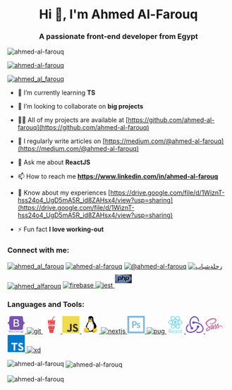 <h1 align="center">Hi 👋, I'm Ahmed Al-Farouq</h1>
<h3 align="center">A passionate front-end developer from Egypt</h3>

<p align="left"> <img src="https://komarev.com/ghpvc/?username=ahmed-al-farouq&label=Profile%20views&color=0e75b6&style=flat" alt="ahmed-al-farouq" /> </p>

<p align="left"> <a href="https://github.com/ryo-ma/github-profile-trophy"><img src="https://github-profile-trophy.vercel.app/?username=ahmed-al-farouq" alt="ahmed-al-farouq" /></a> </p>

<p align="left"> <a href="https://twitter.com/ahmed_al_farouq" target="blank"><img src="https://img.shields.io/twitter/follow/ahmed_al_farouq?logo=twitter&style=for-the-badge" alt="ahmed_al_farouq" /></a> </p>

- 🌱 I’m currently learning **TS**

- 👯 I’m looking to collaborate on **big projects**

- 👨‍💻 All of my projects are available at [https://github.com/ahmed-al-farouq](https://github.com/ahmed-al-farouq)

- 📝 I regularly write articles on [https://medium.com/@ahmed-al-farouq](https://medium.com/@ahmed-al-farouq)

- 💬 Ask me about **ReactJS**

- 📫 How to reach me **https://www.linkedin.com/in/ahmed-al-farouq**

- 📄 Know about my experiences [https://drive.google.com/file/d/1WiznT-hss24o4_UgD5mA5R_id8ZAHsx4/view?usp=sharing](https://drive.google.com/file/d/1WiznT-hss24o4_UgD5mA5R_id8ZAHsx4/view?usp=sharing)

- ⚡ Fun fact **I love working-out**

<h3 align="left">Connect with me:</h3>
<p align="left">
<a href="https://twitter.com/ahmed_al_farouq" target="blank"><img align="center" src="https://raw.githubusercontent.com/rahuldkjain/github-profile-readme-generator/master/src/images/icons/Social/twitter.svg" alt="ahmed_al_farouq" height="30" width="40" /></a>
<a href="https://linkedin.com/in/ahmed-al-farouq" target="blank"><img align="center" src="https://raw.githubusercontent.com/rahuldkjain/github-profile-readme-generator/master/src/images/icons/Social/linked-in-alt.svg" alt="ahmed-al-farouq" height="30" width="40" /></a>
<a href="https://medium.com/@ahmed-al-farouq" target="blank"><img align="center" src="https://raw.githubusercontent.com/rahuldkjain/github-profile-readme-generator/master/src/images/icons/Social/medium.svg" alt="@ahmed-al-farouq" height="30" width="40" /></a>
<a href="https://www.youtube.com/c/رحلةشباب" target="blank"><img align="center" src="https://raw.githubusercontent.com/rahuldkjain/github-profile-readme-generator/master/src/images/icons/Social/youtube.svg" alt="رحلةشباب" height="30" width="40" /></a>
<a href="https://www.hackerrank.com/ahmed_alfarouq" target="blank"><img align="center" src="https://raw.githubusercontent.com/rahuldkjain/github-profile-readme-generator/master/src/images/icons/Social/hackerrank.svg" alt="ahmed_alfarouq" height="30" width="40" /></a>
  <a href="https://firebase.google.com/" target="_blank" rel="noreferrer"> <img src="https://www.vectorlogo.zone/logos/firebase/firebase-icon.svg" alt="firebase" width="40" height="40"/> </a> <a href="https://jestjs.io" target="_blank" rel="noreferrer"> <img src="https://www.vectorlogo.zone/logos/jestjsio/jestjsio-icon.svg" alt="jest" width="40" height="40"/> </a> <a href="https://www.php.net" target="_blank" rel="noreferrer"> <img src="https://raw.githubusercontent.com/devicons/devicon/master/icons/php/php-original.svg" alt="php" width="40" height="40"/> </a>
</p>

<h3 align="left">Languages and Tools:</h3>
<p align="left"> <a href="https://getbootstrap.com" target="_blank" rel="noreferrer"> <img src="https://raw.githubusercontent.com/devicons/devicon/master/icons/bootstrap/bootstrap-plain-wordmark.svg" alt="bootstrap" width="40" height="40"/> </a> <a href="https://git-scm.com/" target="_blank" rel="noreferrer"> <img src="https://www.vectorlogo.zone/logos/git-scm/git-scm-icon.svg" alt="git" width="40" height="40"/> </a> <a href="https://gulpjs.com" target="_blank" rel="noreferrer"> <img src="https://raw.githubusercontent.com/devicons/devicon/master/icons/gulp/gulp-plain.svg" alt="gulp" width="40" height="40"/> </a> <a href="https://developer.mozilla.org/en-US/docs/Web/JavaScript" target="_blank" rel="noreferrer"> <img src="https://raw.githubusercontent.com/devicons/devicon/master/icons/javascript/javascript-original.svg" alt="javascript" width="40" height="40"/> </a> <a href="https://www.linux.org/" target="_blank" rel="noreferrer"> <img src="https://raw.githubusercontent.com/devicons/devicon/master/icons/linux/linux-original.svg" alt="linux" width="40" height="40"/> </a> <a href="https://nextjs.org/" target="_blank" rel="noreferrer"> <img src="https://cdn.worldvectorlogo.com/logos/nextjs-2.svg" alt="nextjs" width="40" height="40"/> </a> <a href="https://www.photoshop.com/en" target="_blank" rel="noreferrer"> <img src="https://raw.githubusercontent.com/devicons/devicon/master/icons/photoshop/photoshop-line.svg" alt="photoshop" width="40" height="40"/> </a> <a href="https://pugjs.org" target="_blank" rel="noreferrer"> <img src="https://cdn.worldvectorlogo.com/logos/pug.svg" alt="pug" width="40" height="40"/> </a> <a href="https://reactjs.org/" target="_blank" rel="noreferrer"> <img src="https://raw.githubusercontent.com/devicons/devicon/master/icons/react/react-original-wordmark.svg" alt="react" width="40" height="40"/> </a> <a href="https://redux.js.org" target="_blank" rel="noreferrer"> <img src="https://raw.githubusercontent.com/devicons/devicon/master/icons/redux/redux-original.svg" alt="redux" width="40" height="40"/> </a> <a href="https://sass-lang.com" target="_blank" rel="noreferrer"> <img src="https://raw.githubusercontent.com/devicons/devicon/master/icons/sass/sass-original.svg" alt="sass" width="40" height="40"/> </a> <a href="https://www.typescriptlang.org/" target="_blank" rel="noreferrer"> <img src="https://raw.githubusercontent.com/devicons/devicon/master/icons/typescript/typescript-original.svg" alt="typescript" width="40" height="40"/> </a> <a href="https://www.adobe.com/products/xd.html" target="_blank" rel="noreferrer"> <img src="https://cdn.worldvectorlogo.com/logos/adobe-xd.svg" alt="xd" width="40" height="40"/> </a> </p>

<p><img align="left" src="https://github-readme-stats.vercel.app/api/top-langs?username=ahmed-al-farouq&show_icons=true&locale=en&layout=compact" alt="ahmed-al-farouq" /></p>

<p>&nbsp;<img align="center" src="https://github-readme-stats.vercel.app/api?username=ahmed-al-farouq&show_icons=true&locale=en" alt="ahmed-al-farouq" /></p>

<p><img align="center" src="https://github-readme-streak-stats.herokuapp.com/?user=ahmed-al-farouq&" alt="ahmed-al-farouq" /></p>
